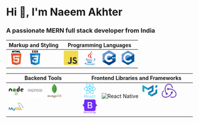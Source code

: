 # Hi 👋, I'm Naeem Akhter
### A passionate MERN full stack developer from India

| **Markup and Styling**                                                                                             | **Programming Languages**                                                                                                             |
|--------------------------------------------------------------------------------------------------------------------|--------------------------------------------------------------------------------------------------------------------------------------|
| <img src="https://raw.githubusercontent.com/devicons/devicon/master/icons/html5/html5-original-wordmark.svg" alt="HTML5" width="40" height="40"/> &nbsp; <img src="https://raw.githubusercontent.com/devicons/devicon/master/icons/css3/css3-original-wordmark.svg" alt="CSS3" width="40" height="40"/> | <img src="https://raw.githubusercontent.com/devicons/devicon/master/icons/javascript/javascript-original.svg" alt="JavaScript" width="40" height="40"/> &nbsp; <img src="https://raw.githubusercontent.com/devicons/devicon/master/icons/java/java-original.svg" alt="Java" width="40" height="40"/> &nbsp; <img src="https://raw.githubusercontent.com/devicons/devicon/master/icons/cplusplus/cplusplus-original.svg" alt="C++" width="40" height="40"/> &nbsp; <img src="https://raw.githubusercontent.com/devicons/devicon/master/icons/c/c-original.svg" alt="C" width="40" height="40"/> |

| **Backend Tools**                                                                                                  | **Frontend Libraries and Frameworks**                                                                                               |
|--------------------------------------------------------------------------------------------------------------------|--------------------------------------------------------------------------------------------------------------------------------------|
| <img src="https://raw.githubusercontent.com/devicons/devicon/master/icons/nodejs/nodejs-original-wordmark.svg" alt="Node.js" width="40" height="40"/> &nbsp; <img src="https://raw.githubusercontent.com/devicons/devicon/master/icons/express/express-original-wordmark.svg" alt="Express.js" width="40" height="40"/> &nbsp; <img src="https://raw.githubusercontent.com/devicons/devicon/master/icons/mongodb/mongodb-original-wordmark.svg" alt="MongoDB" width="40" height="40"/> &nbsp; <img src="https://raw.githubusercontent.com/devicons/devicon/master/icons/mysql/mysql-original-wordmark.svg" alt="MySQL" width="40" height="40"/> | <img src="https://raw.githubusercontent.com/devicons/devicon/master/icons/react/react-original-wordmark.svg" alt="React" width="40" height="40"/> &nbsp; <img src="https://reactnative.dev/img/header_logo.svg" alt="React Native" width="40" height="40"/> &nbsp; <img src="https://raw.githubusercontent.com/devicons/devicon/master/icons/materialui/materialui-original.svg" alt="Material UI" width="40" height="40"/> &nbsp; <img src="https://raw.githubusercontent.com/devicons/devicon/master/icons/redux/redux-original.svg" alt="Redux" width="40" height="40"/> &nbsp; <img src="https://raw.githubusercontent.com/devicons/devicon/master/icons/bootstrap/bootstrap-plain-wordmark.svg" alt="Bootstrap" width="40" height="40"/> |
